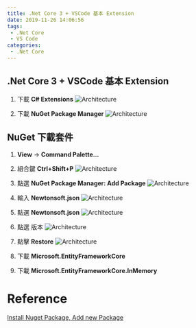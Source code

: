 ```yaml
---
title: .Net Core 3 + VSCode 基本 Extension
date: 2019-11-26 14:06:56
tags:
 - .Net Core
 - VS Code
categories: 
 - .Net Core
---
```


## .Net Core 3 + VSCode 基本 Extension
1. 下載 **C# Extensions**
![Architecture](1.png)

2. 下載 **NuGet Package Manager**
![Architecture](2.png)

## NuGet 下載套件
1. **View** → **Command Palette...**

2. 組合鍵 **Ctrl+Shift+P**
![Architecture](3.png)

3. 點選 **NuGet Package Manager: Add Package**
![Architecture](4.png)

4. 輸入 **Newtonsoft.json**
![Architecture](5.png)

5. 點選 **Newtonsoft.json**
![Architecture](6.png)

6. 點選 版本
![Architecture](7.png)

7. 點擊 **Restore**
![Architecture](8.png)

8. 下載 **Microsoft.EntityFrameworkCore**

9. 下載 **Microsoft.EntityFrameworkCore.InMemory**

# Reference
[Install Nuget Package, Add new Package](https://www.youtube.com/watch?v=lGGMb9a7yuY)
